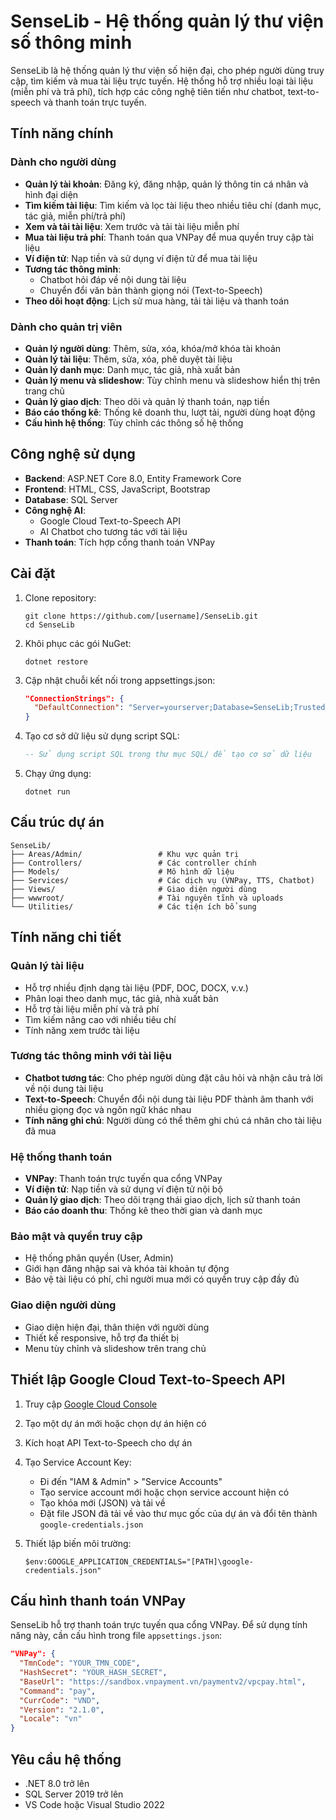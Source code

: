 # SenseLib - Hệ thống quản lý thư viện số thông minh

SenseLib là hệ thống quản lý thư viện số hiện đại, cho phép người dùng truy cập, tìm kiếm và mua tài liệu trực tuyến. Hệ thống hỗ trợ nhiều loại tài liệu (miễn phí và trả phí), tích hợp các công nghệ tiên tiến như chatbot, text-to-speech và thanh toán trực tuyến.

## Tính năng chính

### Dành cho người dùng
- **Quản lý tài khoản**: Đăng ký, đăng nhập, quản lý thông tin cá nhân và hình đại diện
- **Tìm kiếm tài liệu**: Tìm kiếm và lọc tài liệu theo nhiều tiêu chí (danh mục, tác giả, miễn phí/trả phí)
- **Xem và tải tài liệu**: Xem trước và tải tài liệu miễn phí
- **Mua tài liệu trả phí**: Thanh toán qua VNPay để mua quyền truy cập tài liệu
- **Ví điện tử**: Nạp tiền và sử dụng ví điện tử để mua tài liệu
- **Tương tác thông minh**: 
  - Chatbot hỏi đáp về nội dung tài liệu
  - Chuyển đổi văn bản thành giọng nói (Text-to-Speech)
- **Theo dõi hoạt động**: Lịch sử mua hàng, tải tài liệu và thanh toán

### Dành cho quản trị viên
- **Quản lý người dùng**: Thêm, sửa, xóa, khóa/mở khóa tài khoản
- **Quản lý tài liệu**: Thêm, sửa, xóa, phê duyệt tài liệu
- **Quản lý danh mục**: Danh mục, tác giả, nhà xuất bản
- **Quản lý menu và slideshow**: Tùy chỉnh menu và slideshow hiển thị trên trang chủ
- **Quản lý giao dịch**: Theo dõi và quản lý thanh toán, nạp tiền
- **Báo cáo thống kê**: Thống kê doanh thu, lượt tải, người dùng hoạt động
- **Cấu hình hệ thống**: Tùy chỉnh các thông số hệ thống

## Công nghệ sử dụng

- **Backend**: ASP.NET Core 8.0, Entity Framework Core
- **Frontend**: HTML, CSS, JavaScript, Bootstrap
- **Database**: SQL Server
- **Công nghệ AI**: 
  - Google Cloud Text-to-Speech API
  - AI Chatbot cho tương tác với tài liệu
- **Thanh toán**: Tích hợp cổng thanh toán VNPay

## Cài đặt

1. Clone repository:
   ```
   git clone https://github.com/[username]/SenseLib.git
   cd SenseLib
   ```

2. Khôi phục các gói NuGet:
   ```
   dotnet restore
   ```

3. Cập nhật chuỗi kết nối trong appsettings.json:
   ```json
   "ConnectionStrings": {
     "DefaultConnection": "Server=yourserver;Database=SenseLib;Trusted_Connection=True;MultipleActiveResultSets=true"
   }
   ```

4. Tạo cơ sở dữ liệu sử dụng script SQL:
   ```sql
   -- Sử dụng script SQL trong thư mục SQL/ để tạo cơ sở dữ liệu
   ```

5. Chạy ứng dụng:
   ```
   dotnet run
   ```

## Cấu trúc dự án

```
SenseLib/
├── Areas/Admin/                 # Khu vực quản trị
├── Controllers/                 # Các controller chính
├── Models/                      # Mô hình dữ liệu
├── Services/                    # Các dịch vụ (VNPay, TTS, Chatbot)
├── Views/                       # Giao diện người dùng
├── wwwroot/                     # Tài nguyên tĩnh và uploads
└── Utilities/                   # Các tiện ích bổ sung
```

## Tính năng chi tiết

### Quản lý tài liệu
- Hỗ trợ nhiều định dạng tài liệu (PDF, DOC, DOCX, v.v.)
- Phân loại theo danh mục, tác giả, nhà xuất bản
- Hỗ trợ tài liệu miễn phí và trả phí
- Tìm kiếm nâng cao với nhiều tiêu chí
- Tính năng xem trước tài liệu

### Tương tác thông minh với tài liệu
- **Chatbot tương tác**: Cho phép người dùng đặt câu hỏi và nhận câu trả lời về nội dung tài liệu
- **Text-to-Speech**: Chuyển đổi nội dung tài liệu PDF thành âm thanh với nhiều giọng đọc và ngôn ngữ khác nhau
- **Tính năng ghi chú**: Người dùng có thể thêm ghi chú cá nhân cho tài liệu đã mua

### Hệ thống thanh toán
- **VNPay**: Thanh toán trực tuyến qua cổng VNPay
- **Ví điện tử**: Nạp tiền và sử dụng ví điện tử nội bộ
- **Quản lý giao dịch**: Theo dõi trạng thái giao dịch, lịch sử thanh toán
- **Báo cáo doanh thu**: Thống kê theo thời gian và danh mục

### Bảo mật và quyền truy cập
- Hệ thống phân quyền (User, Admin)
- Giới hạn đăng nhập sai và khóa tài khoản tự động
- Bảo vệ tài liệu có phí, chỉ người mua mới có quyền truy cập đầy đủ

### Giao diện người dùng
- Giao diện hiện đại, thân thiện với người dùng
- Thiết kế responsive, hỗ trợ đa thiết bị
- Menu tùy chỉnh và slideshow trên trang chủ

## Thiết lập Google Cloud Text-to-Speech API

1. Truy cập [Google Cloud Console](https://console.cloud.google.com/)
2. Tạo một dự án mới hoặc chọn dự án hiện có
3. Kích hoạt API Text-to-Speech cho dự án
4. Tạo Service Account Key:
   - Đi đến "IAM & Admin" > "Service Accounts"
   - Tạo service account mới hoặc chọn service account hiện có
   - Tạo khóa mới (JSON) và tải về
   - Đặt file JSON đã tải về vào thư mục gốc của dự án và đổi tên thành `google-credentials.json`

5. Thiết lập biến môi trường:
   ```
   $env:GOOGLE_APPLICATION_CREDENTIALS="[PATH]\google-credentials.json"
   ```

## Cấu hình thanh toán VNPay

SenseLib hỗ trợ thanh toán trực tuyến qua cổng VNPay. Để sử dụng tính năng này, cần cấu hình trong file `appsettings.json`:

```json
"VNPay": {
  "TmnCode": "YOUR_TMN_CODE",
  "HashSecret": "YOUR_HASH_SECRET",
  "BaseUrl": "https://sandbox.vnpayment.vn/paymentv2/vpcpay.html",
  "Command": "pay",
  "CurrCode": "VND",
  "Version": "2.1.0",
  "Locale": "vn"
}
```

## Yêu cầu hệ thống

- .NET 8.0 trở lên
- SQL Server 2019 trở lên
- VS Code hoặc Visual Studio 2022


